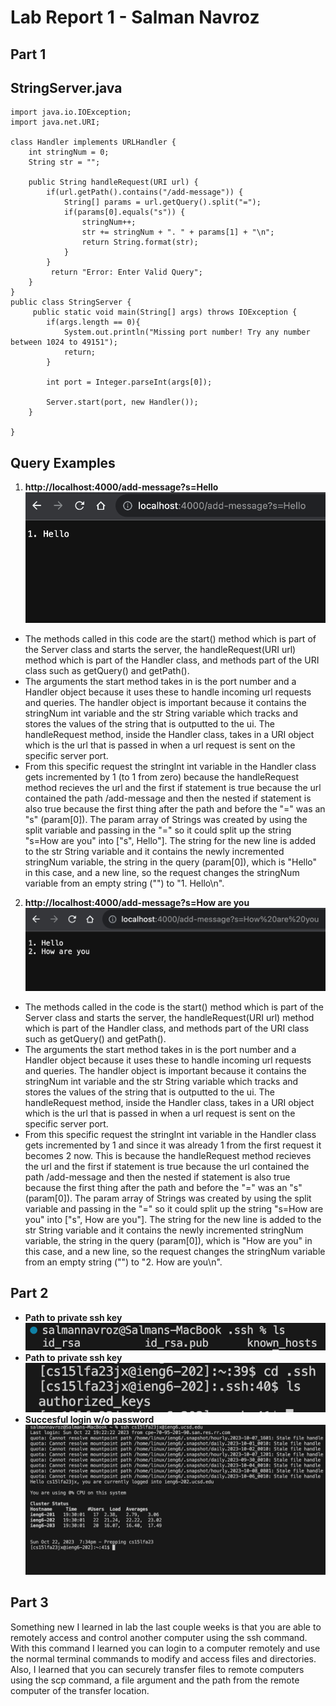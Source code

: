 # Lab Report 1 - Salman Navroz
## Part 1
## StringServer.java
```
import java.io.IOException;
import java.net.URI;

class Handler implements URLHandler {
    int stringNum = 0;
    String str = "";

    public String handleRequest(URI url) {
        if(url.getPath().contains("/add-message")) {
            String[] params = url.getQuery().split("=");
            if(params[0].equals("s")) {
                stringNum++;
                str += stringNum + ". " + params[1] + "\n";
                return String.format(str);
            }
        } 
         return "Error: Enter Valid Query";
    }
}
public class StringServer {
     public static void main(String[] args) throws IOException {
        if(args.length == 0){
            System.out.println("Missing port number! Try any number between 1024 to 49151");
            return;
        }

        int port = Integer.parseInt(args[0]);

        Server.start(port, new Handler());
    }
    
}

```

## Query Examples
1. **http://localhost:4000/add-message?s=Hello**
![Image](Hello.png)
* The methods called in this code are the start() method which is part of the Server class and starts the server, the handleRequest(URI url) method which is part of the Handler class, and methods part of the URI class such as getQuery() and getPath().
* The arguments the start method takes in is the port number and a Handler object because it uses these to handle incoming url requests and queries. The handler object is important because it contains the stringNum int variable and the str String variable which tracks and stores the values of the string that is outputted to the ui. The handleRequest method, inside the Handler class, takes in a URI object which is the url that is passed in when a url request is sent on the specific server port.
* From this specific request the stringInt int variable in the Handler class gets incremented by 1 (to 1 from zero) because the handleRequest method recieves the url and the first if statement is true because the url contained the path /add-message and then the nested if statement is also true because the first thing after the path and before the "=" was an "s" (param[0]). The param array of Strings was created by using the split variable and passing in the "=" so it could split up the string "s=How are you" into ["s", Hello"]. The string for the new line is added to the str String variable and it contains the newly incremented stringNum variable, the string in the query (param[0]), which is "Hello" in this case, and a new line, so the request changes the stringNum variable from an empty string ("") to "1. Hello\n".
  
2. **http://localhost:4000/add-message?s=How are you**
![Image](Howare.png)
* The methods called in the code is the start() method which is part of the Server class and starts the server, the handleRequest(URI url) method which is part of the Handler class, and methods part of the URI class such as getQuery() and getPath().
* The arguments the start method takes in is the port number and a Handler object because it uses these to handle incoming url requests and queries. The handler object is important because it contains the stringNum int variable and the str String variable which tracks and stores the values of the string that is outputted to the ui. The handleRequest method, inside the Handler class, takes in a URI object which is the url that is passed in when a url request is sent on the specific server port.
* From this specific request the stringInt int variable in the Handler class gets incremented by 1 and since it was already 1 from the first request it becomes 2 now. This is because the handleRequest method recieves the url and the first if statement is true because the url contained the path /add-message and then the nested if statement is also true because the first thing after the path and before the "=" was an "s" (param[0]). The param array of Strings was created by using the split variable and passing in the "=" so it could split up the string "s=How are you" into ["s", How are you"]. The string for the new line is added to the str String variable and it contains the newly incremented stringNum variable, the string in the query (param[0]), which is "How are you" in this case, and a new line, so the request changes the stringNum variable from an empty string ("") to "2. How are you\n".

## Part 2
* **Path to private ssh key**
![Image](privatessh.png)
* **Path to private ssh key**
![Image](publicssh.png)
* **Succesful login w/o password**
![Image](logged.png)

## Part 3
Something new I learned in lab the last couple weeks is that you are able to remotely access and control another computer using the ssh command. With this command I learned you can login to a computer remotely and use the normal terminal commands to modify and access files and directories. Also, I learned that you can securely transfer files to remote computers using the scp command, a file argument and the path from the remote computer of the transfer location.
